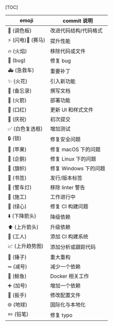 [TOC]


|emoji  |commit 说明|
|---|---|
|:art: (调色板) |   改进代码结构/代码格式|
|:zap: (闪电):racehorse: (赛马) |  提升性能|
|:fire: (火焰) |    移除代码或文件|
|:bug: (bug) |  修复 bug|
|:ambulance: (急救车) |  重要补丁|
|:sparkles: (火花) |  引入新功能|
|:memo: (备忘录) |   撰写文档|
|:rocket: (火箭) |   部署功能|
|:lipstick: (口红) |  更新 UI 和样式文件|
|:tada: (庆祝) |  初次提交|
|:white_check_mark: (白色复选框) |  增加测试|
|:lock: (锁) |  修复安全问题|
|:apple: (苹果) |   修复 macOS 下的问题|
|:penguin: (企鹅) |   修复 Linux 下的问题|
|:checkered_flag: (旗帜) |   修复 Windows 下的问题|
|:bookmark: (书签) |   发行/版本标签|
|:rotating_light: (警车灯) |    移除 linter 警告|
|:construction: (施工) |   工作进行中|
|:green_heart: (绿心) |   修复 CI 构建问题|
|:arrow_down: (下降箭头) |   降级依赖|
|:arrow_up: (上升箭头) |  升级依赖|
|:construction_worker: (工人) |   添加 CI 构建系统|
|:chart_with_upwards_trend: (上升趋势图) |  添加分析或跟踪代码|
|:hammer: (锤子) |   重大重构|
|:heavy_minus_sign: (减号) |  减少一个依赖|
|:whale: (鲸鱼) |   Docker 相关工作|
|:heavy_plus_sign: (加号) | 增加一个依赖|
|:wrench: (扳手) |   修改配置文件|
|:globe_with_meridians: (地球) | 国际化与本地化|
|:pencil2: (铅笔) |    修复 typo|